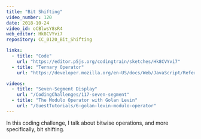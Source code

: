 ```yaml
---
title: "Bit Shifting"
video_number: 120
date: 2018-10-24
video_id: oCBlwsY8sR4
web_editor: Hk8CVYvi7
repository: CC_0120_Bit_Shifting

links:
  - title: "Code"
    url: "https://editor.p5js.org/codingtrain/sketches/Hk8CVYvi7"
  - title: "Ternary Operator"
    url: "https://developer.mozilla.org/en-US/docs/Web/JavaScript/Reference/Operators/Conditional_Operator"

videos:
  - title: "Seven-Segment Display"
    url: "/CodingChallenges/117-seven-segment"
  - title: "The Modulo Operator with Golan Levin"
    url: "/GuestTutorials/6-golan-levin-modulo-operator"
---
```


In this coding challenge, I talk about bitwise operations, and more specifically, bit shifting.

